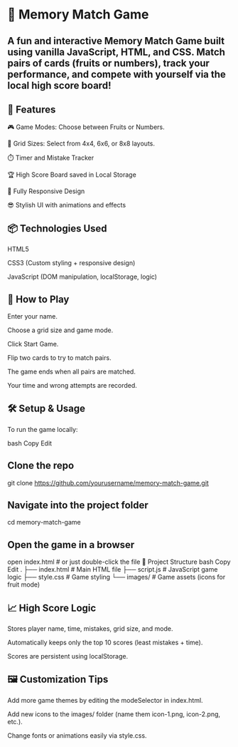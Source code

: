 # 🧠 Memory Match Game
## A fun and interactive Memory Match Game built using vanilla JavaScript, HTML, and CSS. Match pairs of cards (fruits or numbers), track your performance, and compete with yourself via the local high score board!

<!-- Replace with actual image if available -->

## 🚀 Features
🎮 Game Modes: Choose between Fruits or Numbers.

🔢 Grid Sizes: Select from 4x4, 6x6, or 8x8 layouts.

⏱️ Timer and Mistake Tracker

🏆 High Score Board saved in Local Storage

📱 Fully Responsive Design

😎 Stylish UI with animations and effects

## 📦 Technologies Used
HTML5

CSS3 (Custom styling + responsive design)

JavaScript (DOM manipulation, localStorage, logic)

## 🧩 How to Play
Enter your name.

Choose a grid size and game mode.

Click Start Game.
[]()

Flip two cards to try to match pairs.

The game ends when all pairs are matched.

Your time and wrong attempts are recorded.

## 🛠️ Setup & Usage
To run the game locally:

bash
Copy
Edit
## Clone the repo
git clone https://github.com/yourusername/memory-match-game.git

## Navigate into the project folder
cd memory-match-game

## Open the game in a browser
open index.html    # or just double-click the file
📂 Project Structure
bash
Copy
Edit
.
├── index.html       # Main HTML file
├── script.js        # JavaScript game logic
├── style.css        # Game styling
└── images/          # Game assets (icons for fruit mode)
## 📈 High Score Logic
Stores player name, time, mistakes, grid size, and mode.

Automatically keeps only the top 10 scores (least mistakes + time).

Scores are persistent using localStorage.

## 🖼️ Customization Tips
Add more game themes by editing the modeSelector in index.html.

Add new icons to the images/ folder (name them icon-1.png, icon-2.png, etc.).

Change fonts or animations easily via style.css.




